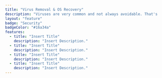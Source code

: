 ```yaml
---
title: "Virus Removal & OS Recovery"
description: "Viruses are very common and not always avoidable. That's why I work with you to get your computer back to normal without any judgement."
layout: "feature"
badge: "Security"
badgeColor: "#16a34a"
features:
  - title: "Insert Title"
    description: "Insert Description."
  - title: "Insert Title"
    description: "Insert Description."
  - title: "Insert Title"
    description: "Insert Description."
  - title: "Insert Title"
    description: "Insert Description."
---
```



